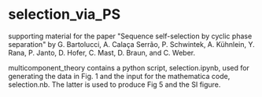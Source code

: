 # selection_via_PS

supporting material for the paper "Sequence self-selection by cyclic phase separation"
by G. Bartolucci, A. Calaça Serrão, P. Schwintek, A. Kühnlein, Y. Rana, P. Janto, D. Hofer, C. Mast, D. Braun, and C. Weber.

multicomponent_theory contains a python script, selection.ipynb, used for generating the data in Fig. 1 and the input for the mathematica code, selection.nb. The latter is used to produce Fig 5 and the SI figure.
